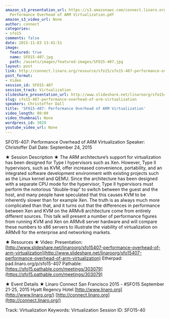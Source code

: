 ```yaml
---
amazon_s3_presentation_url: https://s3.amazonaws.com/connect.linaro.org/sfo15/Presentations/09-24-Thursday/SFO15-407-
  Performance Overhead of ARM Virtualization.pdf
amazon_s3_video_url: None
author: connect
categories:
- sfo15
comments: false
date: 2015-11-03 13:41:51
image:
  featured: true
  name: SFO15-407.jpg
  path: /assets/images/featured-images/SFO15-407.jpg
layout: post
link: http://connect.linaro.org/resource/sfo15/sfo15-407-performance-overhead-of-arm-virtualization/
post_format:
- Video
session_id: SFO15-407
session_track: Virtualization
slideshare_presentation_url: http://www.slideshare.net/linaroorg/sfo15407-performance-overhead-of-arm-virtualization
slug: sfo15-407-performance-overhead-of-arm-virtualization
speakers: Christoffer Dall
title: 'SFO15-407: Performance Overhead of ARM Virtualization'
video_length: 00:00
video_thumbnail: None
wordpress_id: 3029
youtube_video_url: None
---
```


SFO15-407: Performance Overhead of ARM Virtualization
Speaker: Christoffer Dall
Date: September 24, 2015

★ Session Description ★
The ARM architecture’s support for virtualization has been designed for Type I hypervisors such as Xen. However, Type II hypervisors, such as KVM, offer increased convenience, portability, and an integrated software development environment with existing projects such as the Linux kernel and QEMU. Since the architecture has been designed with a separate CPU mode for the hypervisor, Type II hypervisors must perform the notorious “double-trap” to switch between the guest and the host, and many people have speculated that this causes KVM to be inherently slower than for example Xen. The truth is as always much more complicated than that, and it turns out that the differences in performance between Xen and KVM on the ARMv8 architecture come from entirely different sources. This talk will present a number of performance figures from running KVM and Xen on ARMv8 server hardware and will compare these numbers to x86 servers to illustrate the viability of virtualization on ARMv8 for the enterprise and networking markets.

★ Resources ★
Video:
Presentation: [http://www.slideshare.net/linaroorg/sfo15407-performance-overhead-of-arm-virtualization](http://www.slideshare.net/linaroorg/sfo15407-performance-overhead-of-arm-virtualization)
Etherpad: pad.linaro.org/p/sfo15-407
Pathable: [https://sfo15.pathable.com/meetings/303079](https://sfo15.pathable.com/meetings/303079)

★ Event Details ★
Linaro Connect San Francisco 2015 - #SFO15
September 21-25, 2015
Hyatt Regency Hotel
[http://www.linaro.org](http://www.linaro.org/)
[http://connect.linaro.org](http://connect.linaro.org/)

Track: Virtualization
Keywords: Virtualization
Session ID: SFO15-40